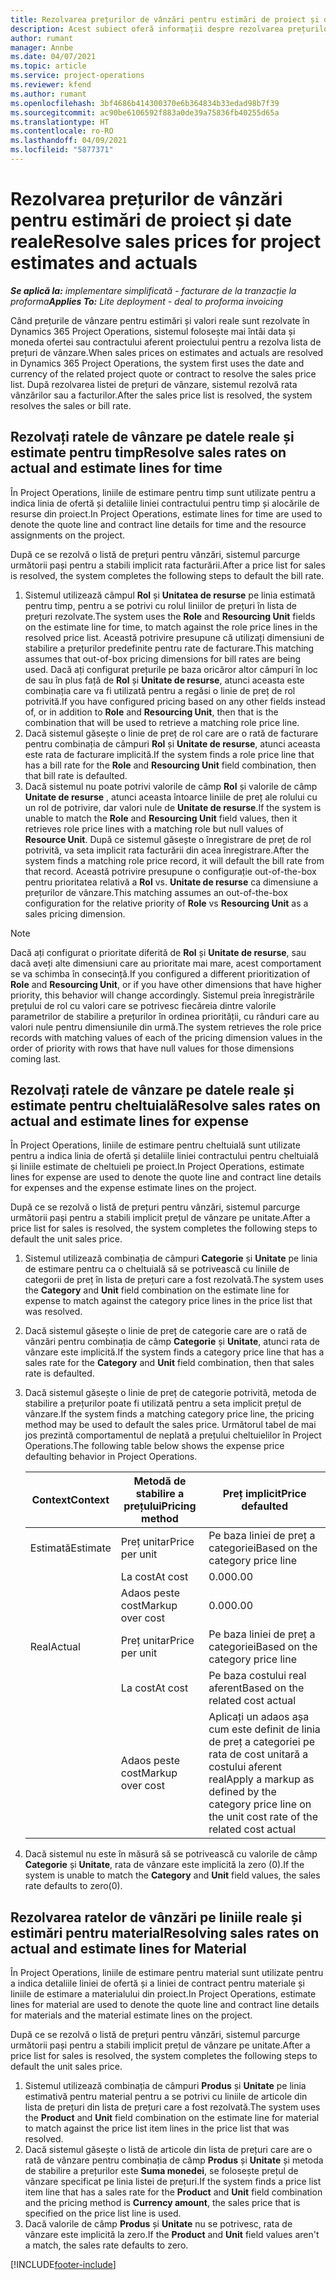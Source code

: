 ```yaml
---
title: Rezolvarea prețurilor de vânzări pentru estimări de proiect și date reale
description: Acest subiect oferă informații despre rezolvarea prețurilor de vânzare pe estimările și realitățile proiectului.
author: rumant
manager: Annbe
ms.date: 04/07/2021
ms.topic: article
ms.service: project-operations
ms.reviewer: kfend
ms.author: rumant
ms.openlocfilehash: 3bf4686b414300370e6b364834b33edad98b7f39
ms.sourcegitcommit: ac90be6106592f883a0de39a75836fb40255d65a
ms.translationtype: HT
ms.contentlocale: ro-RO
ms.lasthandoff: 04/09/2021
ms.locfileid: "5877371"
---
```

# <a name="resolve-sales-prices-for-project-estimates-and-actuals"></a><span data-ttu-id="58fb1-103">Rezolvarea prețurilor de vânzări pentru estimări de proiect și date reale</span><span class="sxs-lookup"><span data-stu-id="58fb1-103">Resolve sales prices for project estimates and actuals</span></span>

<span data-ttu-id="58fb1-104">_**Se aplică la:** implementare simplificată - facturare de la tranzacție la proforma_</span><span class="sxs-lookup"><span data-stu-id="58fb1-104">_**Applies To:** Lite deployment - deal to proforma invoicing_</span></span>

<span data-ttu-id="58fb1-105">Când prețurile de vânzare pentru estimări și valori reale sunt rezolvate în Dynamics 365 Project Operations, sistemul folosește mai întâi data și moneda ofertei sau contractului aferent proiectului pentru a rezolva lista de prețuri de vânzare.</span><span class="sxs-lookup"><span data-stu-id="58fb1-105">When sales prices on estimates and actuals are resolved in Dynamics 365 Project Operations, the system first uses the date and currency of the related project quote or contract to resolve the sales price list.</span></span> <span data-ttu-id="58fb1-106">După rezolvarea listei de prețuri de vânzare, sistemul rezolvă rata vânzărilor sau a facturilor.</span><span class="sxs-lookup"><span data-stu-id="58fb1-106">After the sales price list is resolved, the system resolves the sales or bill rate.</span></span>

## <a name="resolve-sales-rates-on-actual-and-estimate-lines-for-time"></a><span data-ttu-id="58fb1-107">Rezolvați ratele de vânzare pe datele reale și estimate pentru timp</span><span class="sxs-lookup"><span data-stu-id="58fb1-107">Resolve sales rates on actual and estimate lines for time</span></span>

<span data-ttu-id="58fb1-108">În Project Operations, liniile de estimare pentru timp sunt utilizate pentru a indica linia de ofertă și detaliile liniei contractului pentru timp și alocările de resurse din proiect.</span><span class="sxs-lookup"><span data-stu-id="58fb1-108">In Project Operations, estimate lines for time are used to denote the quote line and contract line details for time and the resource assignments on the project.</span></span>

<span data-ttu-id="58fb1-109">După ce se rezolvă o listă de prețuri pentru vânzări, sistemul parcurge următorii pași pentru a stabili implicit rata facturării.</span><span class="sxs-lookup"><span data-stu-id="58fb1-109">After a price list for sales is resolved, the system completes the following steps to default the bill rate.</span></span>

1. <span data-ttu-id="58fb1-110">Sistemul utilizează câmpul **Rol** și **Unitatea de resurse** pe linia estimată pentru timp, pentru a se potrivi cu rolul liniilor de prețuri în lista de prețuri rezolvate.</span><span class="sxs-lookup"><span data-stu-id="58fb1-110">The system uses the **Role** and **Resourcing Unit** fields on the estimate line for time, to match against the role price lines in the resolved price list.</span></span> <span data-ttu-id="58fb1-111">Această potrivire presupune că utilizați dimensiuni de stabilire a prețurilor predefinite pentru rate de facturare.</span><span class="sxs-lookup"><span data-stu-id="58fb1-111">This matching assumes that out-of-box pricing dimensions for bill rates are being used.</span></span> <span data-ttu-id="58fb1-112">Dacă ați configurat prețurile pe baza oricăror altor câmpuri în loc de sau în plus față de **Rol** și **Unitate de resurse**, atunci aceasta este combinația care va fi utilizată pentru a regăsi o linie de preț de rol potrivită.</span><span class="sxs-lookup"><span data-stu-id="58fb1-112">If you have configured pricing based on any other fields instead of, or in addition to **Role** and **Resourcing Unit**, then that is the combination that will be used to retrieve a matching role price line.</span></span>
2. <span data-ttu-id="58fb1-113">Dacă sistemul găsește o linie de preț de rol care are o rată de facturare pentru combinația de câmpuri **Rol** și **Unitate de resurse**, atunci aceasta este rata de facturare implicită.</span><span class="sxs-lookup"><span data-stu-id="58fb1-113">If the system finds a role price line that has a bill rate for the **Role** and **Resourcing Unit** field combination, then that bill rate is defaulted.</span></span>
3. <span data-ttu-id="58fb1-114">Dacă sistemul nu poate potrivi valorile de câmp **Rol** și valorile de câmp **Unitate de resurse** , atunci aceasta întoarce liniile de preț ale rolului cu un rol de potrivire, dar valori nule de **Unitate de resurse**.</span><span class="sxs-lookup"><span data-stu-id="58fb1-114">If the system is unable to match the **Role** and **Resourcing Unit** field values, then it retrieves role price lines with a matching role but null values of **Resource Unit**.</span></span> <span data-ttu-id="58fb1-115">După ce sistemul găsește o înregistrare de preț de rol potrivită, va seta implicit rata facturării din acea înregistrare.</span><span class="sxs-lookup"><span data-stu-id="58fb1-115">After the system finds a matching role price record, it will default the bill rate from that record.</span></span> <span data-ttu-id="58fb1-116">Această potrivire presupune o configurație out-of-the-box pentru prioritatea relativă a **Rol** vs. **Unitate de resurse** ca dimensiune a prețurilor de vânzare.</span><span class="sxs-lookup"><span data-stu-id="58fb1-116">This matching assumes an out-of-the-box configuration for the relative priority of **Role** vs **Resourcing Unit** as a sales pricing dimension.</span></span>

> [!NOTE]
> <span data-ttu-id="58fb1-117">Dacă ați configurat o prioritate diferită de **Rol** și **Unitate de resurse**, sau dacă aveți alte dimensiuni care au prioritate mai mare, acest comportament se va schimba în consecință.</span><span class="sxs-lookup"><span data-stu-id="58fb1-117">If you configured a different prioritization of **Role** and **Resourcing Unit**, or if you have other dimensions that have higher priority, this behavior will change accordingly.</span></span> <span data-ttu-id="58fb1-118">Sistemul preia înregistrările prețului de rol cu valori care se potrivesc fiecăreia dintre valorile parametrilor de stabilire a prețurilor în ordinea priorității, cu rânduri care au valori nule pentru dimensiunile din urmă.</span><span class="sxs-lookup"><span data-stu-id="58fb1-118">The system retrieves the role price records with matching values of each of the pricing dimension values in the order of priority with rows that have null values for those dimensions coming last.</span></span>

## <a name="resolve-sales-rates-on-actual-and-estimate-lines-for-expense"></a><span data-ttu-id="58fb1-119">Rezolvați ratele de vânzare pe datele reale și estimate pentru cheltuială</span><span class="sxs-lookup"><span data-stu-id="58fb1-119">Resolve sales rates on actual and estimate lines for expense</span></span>

<span data-ttu-id="58fb1-120">În Project Operations, liniile de estimare pentru cheltuială sunt utilizate pentru a indica linia de ofertă și detaliile liniei contractului pentru cheltuială și liniile estimate de cheltuieli pe proiect.</span><span class="sxs-lookup"><span data-stu-id="58fb1-120">In Project Operations, estimate lines for expense are used to denote the quote line and contract line details for expenses and the expense estimate lines on the project.</span></span>

<span data-ttu-id="58fb1-121">După ce se rezolvă o listă de prețuri pentru vânzări, sistemul parcurge următorii pași pentru a stabili implicit prețul de vânzare pe unitate.</span><span class="sxs-lookup"><span data-stu-id="58fb1-121">After a price list for sales is resolved, the system completes the following steps to default the unit sales price.</span></span>

1. <span data-ttu-id="58fb1-122">Sistemul utilizează combinația de câmpuri **Categorie** și **Unitate** pe linia de estimare pentru ca o cheltuială să se potrivească cu liniile de categorii de preț în lista de prețuri care a fost rezolvată.</span><span class="sxs-lookup"><span data-stu-id="58fb1-122">The system uses the **Category** and **Unit** field combination on the estimate line for expense to match against the category price lines in the price list that was resolved.</span></span>
2. <span data-ttu-id="58fb1-123">Dacă sistemul găsește o linie de preț de categorie care are o rată de vânzări pentru combinația de câmp **Categorie** și **Unitate**, atunci rata de vânzare este implicită.</span><span class="sxs-lookup"><span data-stu-id="58fb1-123">If the system finds a category price line that has a sales rate for the **Category** and **Unit** field combination, then that sales rate is defaulted.</span></span>
3. <span data-ttu-id="58fb1-124">Dacă sistemul găsește o linie de preț de categorie potrivită, metoda de stabilire a prețurilor poate fi utilizată pentru a seta implicit prețul de vânzare.</span><span class="sxs-lookup"><span data-stu-id="58fb1-124">If the system finds a matching category price line, the pricing method may be used to default the sales price.</span></span> <span data-ttu-id="58fb1-125">Următorul tabel de mai jos prezintă comportamentul de neplată a prețului cheltuielilor în Project Operations.</span><span class="sxs-lookup"><span data-stu-id="58fb1-125">The following table below shows the expense price defaulting behavior in Project Operations.</span></span>

    | <span data-ttu-id="58fb1-126">Context</span><span class="sxs-lookup"><span data-stu-id="58fb1-126">Context</span></span> | <span data-ttu-id="58fb1-127">Metodă de stabilire a prețului</span><span class="sxs-lookup"><span data-stu-id="58fb1-127">Pricing method</span></span> | <span data-ttu-id="58fb1-128">Preț implicit</span><span class="sxs-lookup"><span data-stu-id="58fb1-128">Price defaulted</span></span> |
    | --- | --- | --- |
    | <span data-ttu-id="58fb1-129">Estimată</span><span class="sxs-lookup"><span data-stu-id="58fb1-129">Estimate</span></span> | <span data-ttu-id="58fb1-130">Preț unitar</span><span class="sxs-lookup"><span data-stu-id="58fb1-130">Price per unit</span></span> | <span data-ttu-id="58fb1-131">Pe baza liniei de preț a categoriei</span><span class="sxs-lookup"><span data-stu-id="58fb1-131">Based on the category price line</span></span> |
    | &nbsp; | <span data-ttu-id="58fb1-132">La cost</span><span class="sxs-lookup"><span data-stu-id="58fb1-132">At cost</span></span> | <span data-ttu-id="58fb1-133">0.00</span><span class="sxs-lookup"><span data-stu-id="58fb1-133">0.00</span></span> |
    | &nbsp; | <span data-ttu-id="58fb1-134">Adaos peste cost</span><span class="sxs-lookup"><span data-stu-id="58fb1-134">Markup over cost</span></span> | <span data-ttu-id="58fb1-135">0.00</span><span class="sxs-lookup"><span data-stu-id="58fb1-135">0.00</span></span> |
    | <span data-ttu-id="58fb1-136">Real</span><span class="sxs-lookup"><span data-stu-id="58fb1-136">Actual</span></span> | <span data-ttu-id="58fb1-137">Preț unitar</span><span class="sxs-lookup"><span data-stu-id="58fb1-137">Price per unit</span></span> | <span data-ttu-id="58fb1-138">Pe baza liniei de preț a categoriei</span><span class="sxs-lookup"><span data-stu-id="58fb1-138">Based on the category price line</span></span> |
    | &nbsp; | <span data-ttu-id="58fb1-139">La cost</span><span class="sxs-lookup"><span data-stu-id="58fb1-139">At cost</span></span> | <span data-ttu-id="58fb1-140">Pe baza costului real aferent</span><span class="sxs-lookup"><span data-stu-id="58fb1-140">Based on the related cost actual</span></span> |
    | &nbsp; | <span data-ttu-id="58fb1-141">Adaos peste cost</span><span class="sxs-lookup"><span data-stu-id="58fb1-141">Markup over cost</span></span> | <span data-ttu-id="58fb1-142">Aplicați un adaos așa cum este definit de linia de preț a categoriei pe rata de cost unitară a costului aferent real</span><span class="sxs-lookup"><span data-stu-id="58fb1-142">Apply a markup as defined by the category price line on the unit cost rate of the related cost actual</span></span> |

4. <span data-ttu-id="58fb1-143">Dacă sistemul nu este în măsură să se potrivească cu valorile de câmp **Categorie** și **Unitate**, rata de vânzare este implicită la zero (0).</span><span class="sxs-lookup"><span data-stu-id="58fb1-143">If the system is unable to match the **Category** and **Unit** field values, the sales rate defaults to zero(0).</span></span>

## <a name="resolving-sales-rates-on-actual-and-estimate-lines-for-material"></a><span data-ttu-id="58fb1-144">Rezolvarea ratelor de vânzări pe liniile reale și estimări pentru material</span><span class="sxs-lookup"><span data-stu-id="58fb1-144">Resolving sales rates on actual and estimate lines for Material</span></span>

<span data-ttu-id="58fb1-145">În Project Operations, liniile de estimare pentru material sunt utilizate pentru a indica detaliile liniei de ofertă și a liniei de contract pentru materiale și liniile de estimare a materialului din proiect.</span><span class="sxs-lookup"><span data-stu-id="58fb1-145">In Project Operations, estimate lines for material are used to denote the quote line and contract line details for materials and the material estimate lines on the project.</span></span>

<span data-ttu-id="58fb1-146">După ce se rezolvă o listă de prețuri pentru vânzări, sistemul parcurge următorii pași pentru a stabili implicit prețul de vânzare pe unitate.</span><span class="sxs-lookup"><span data-stu-id="58fb1-146">After a price list for sales is resolved, the system completes the following steps to default the unit sales price.</span></span>

1. <span data-ttu-id="58fb1-147">Sistemul utilizează combinația de câmpuri **Produs** și **Unitate** pe linia estimativă pentru material pentru a se potrivi cu liniile de articole din lista de prețuri din lista de prețuri care a fost rezolvată.</span><span class="sxs-lookup"><span data-stu-id="58fb1-147">The system uses the **Product** and **Unit** field combination on the estimate line for material to match against the price list item lines in the price list that was resolved.</span></span>
2. <span data-ttu-id="58fb1-148">Dacă sistemul găsește o listă de articole din lista de prețuri care are o rată de vânzare pentru combinația de câmp **Produs** și **Unitate** și metoda de stabilire a prețurilor este **Suma monedei**, se folosește prețul de vânzare specificat pe linia listei de prețuri.</span><span class="sxs-lookup"><span data-stu-id="58fb1-148">If the system finds a price list item line that has a sales rate for the **Product** and **Unit** field combination and the pricing method is **Currency amount**, the sales price that is specified on the price list line is used.</span></span>
3. <span data-ttu-id="58fb1-149">Dacă valorile de câmp **Produs** și **Unitate** nu se potrivesc, rata de vânzare este implicită la zero.</span><span class="sxs-lookup"><span data-stu-id="58fb1-149">If the **Product** and **Unit** field values aren't a match, the sales rate defaults to zero.</span></span>

[!INCLUDE[footer-include](../../includes/footer-banner.md)]
